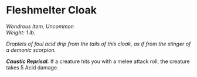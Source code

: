 # Fleshmelter Cloak
*Wondrous Item, Uncommon*  
*Weight: 1 lb.*  

*Droplets of foul acid drip from the tails of this cloak, as if from the stinger of a demonic scorpion.*

***Caustic Reprisal.*** If a creature hits you with a melee attack roll, the creature takes 5 Acid damage.